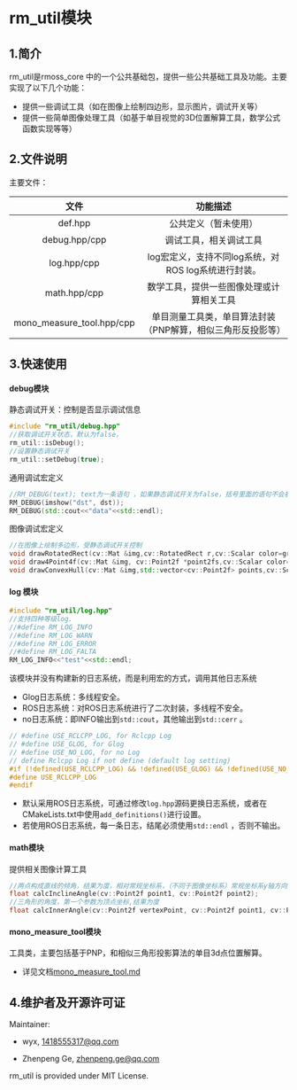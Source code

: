 # rm_util模块

## 1.简介

rm_util是rmoss_core 中的一个公共基础包，提供一些公共基础工具及功能。主要实现了以下几个功能：

* 提供一些调试工具（如在图像上绘制四边形，显示图片，调试开关等）
* 提供一些简单图像处理工具（如基于单目视觉的3D位置解算工具，数学公式函数实现等等）

## 2.文件说明

主要文件：

|          文件           |                         功能描述                          |
| :---------------------: | :-------------------------------------------------------: |
|     def.hpp     |          公共定义（暂未使用）          |
| debug.hpp/cpp | 调试工具，相关调试工具 |
| log.hpp/cpp | log宏定义，支持不同log系统，对ROS log系统进行封装。 |
|       math.hpp/cpp        |          数学工具，提供一些图像处理或计算相关工具           |
| mono_measure_tool.hpp/cpp | 单目测量工具类，单目算法封装（PNP解算，相似三角形反投影等） |

## 3.快速使用

#### debug模块

静态调试开关：控制是否显示调试信息

```c++
#include "rm_util/debug.hpp"
//获取调试开关状态，默认为false，
rm_util::isDebug();
//设置静态调试开关
rm_util::setDebug(true);
```

通用调试宏定义

```c++
//RM_DEBUG(text); text为一条语句 ，如果静态调试开关为false，括号里面的语句不会被执行。
RM_DEBUG(imshow("dst", dst));
RM_DEBUG(std::cout<<"data"<<std::endl);
```

图像调试宏定义

```c++
//在图像上绘制多边形，受静态调试开关控制
void drawRotatedRect(cv::Mat &img,cv::RotatedRect r,cv::Scalar color=green);
void draw4Point4f(cv::Mat &img, cv::Point2f *point2fs,cv::Scalar color=green);
void drawConvexHull(cv::Mat &img,std::vector<cv::Point2f> points,cv::Scalar color=green);
```

#### log 模块

```c++
#include "rm_util/log.hpp"
//支持四种等级log.
//#define RM_LOG_INFO
//#define RM_LOG_WARN
//#define RM_LOG_ERROR
//#define RM_LOG_FALTA
RM_LOG_INFO<<"test"<<std::endl;
```

该模块并没有构建新的日志系统，而是利用宏的方式，调用其他日志系统

* Glog日志系统：多线程安全。
* ROS日志系统：对ROS日志系统进行了二次封装，多线程不安全。
* no日志系统：即INFO输出到`std::cout`，其他输出到`std::cerr` 。

```c++
// #define USE_RCLCPP_LOG, for Rclcpp Log
// #define USE_GLOG, for Glog
// #define USE_NO_LOG, for no Log
// define Rclcpp Log if not define (default log setting)
#if (!defined(USE_RCLCPP_LOG) && !defined(USE_GLOG) && !defined(USE_NO_LOG) )
#define USE_RCLCPP_LOG
#endif
```

* 默认采用ROS日志系统，可通过修改`log.hpp`源码更换日志系统，或者在CMakeLists.txt中使用`add_definitions()`进行设置。
* 若使用ROS日志系统，每一条日志，结尾必须使用`std::endl` ，否则不输出。

#### math模块

提供相关图像计算工具

```c++
//两点构成直线的倾角，结果为度，相对常规坐标系，（不同于图像坐标系）常规坐标系y轴方向为向上。
float calcInclineAngle(cv::Point2f point1, cv::Point2f point2);
//三角形的角度，第一个参数为顶点坐标,结果为度
float calcInnerAngle(cv::Point2f vertexPoint, cv::Point2f point1, cv::Point2f point2);
```

#### mono_measure_tool模块

工具类，主要包括基于PNP，和相似三角形投影算法的单目3d点位置解算。

* 详见文档[mono_measure_tool.md](doc/mono_measure_tool.md)

## 4.维护者及开源许可证

Maintainer:

* wyx, 1418555317@qq.com

* Zhenpeng Ge,  zhenpeng.ge@qq.com

rm_util is provided under MIT License.
